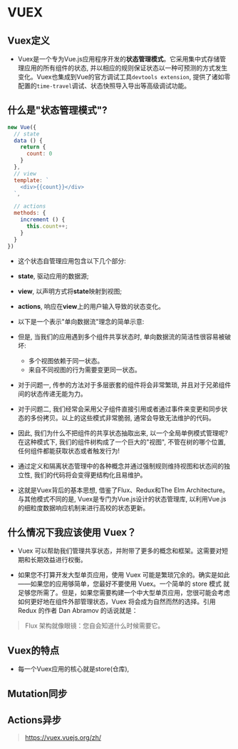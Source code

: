 # VUEX
## Vuex定义
- Vuex是一个专为Vue.js应用程序开发的**状态管理模式**。它采用集中式存储管理应用的所有组件的状态, 并以相应的规则保证状态以一种可预测的方式发生变化。Vuex也集成到Vue的官方调试工具`devtools extension`, 提供了诸如零配置的`time-travel`调试、状态快照导入导出等高级调试功能。

## 什么是"状态管理模式"?

```javascript
new Vue({
  // state
  data () {
    return {
      count: 0
    }
  },
  // view
  template: `
    <div>{{count}}</div>
  `,

  // actions
  methods: {
    increment () {
      this.count++;
    }
  }
})
```

- 这个状态自管理应用包含以下几个部分:

- **state**, 驱动应用的数据源;
- **view**, 以声明方式将**state**映射到视图;
- **actions**, 响应在**view**上的用户输入导致的状态变化。

- 以下是一个表示"单向数据流"理念的简单示意:

- 但是, 当我们的应用遇到多个组件共享状态时, 单向数据流的简洁性很容易被破坏:
  - 多个视图依赖于同一状态。
  - 来自不同视图的行为需要变更同一状态。

- 对于问题一, 传参的方法对于多层嵌套的组件将会非常繁琐, 并且对于兄弟组件间的状态传递无能为力。
- 对于问题二, 我们经常会采用父子组件直接引用或者通过事件来变更和同步状态的多份拷贝。以上的这些模式非常脆弱, 通常会导致无法维护的代码。

- 因此, 我们为什么不把组件的共享状态抽取出来, 以一个全局单例模式管理呢? 在这种模式下, 我们的组件树构成了一个巨大的"视图", 不管在树的哪个位置, 任何组件都能获取状态或者触发行为!

- 通过定义和隔离状态管理中的各种概念并通过强制规则维持视图和状态间的独立性, 我们的代码将会变得更结构化且易维护。

- 这就是Vuex背后的基本思想, 借鉴了Flux、Redux和The Elm Architecture。与其他模式不同的是, Vuex是专门为Vue.js设计的状态管理库, 以利用Vue.js的细粒度数据响应机制来进行高校的状态更新。

##  什么情况下我应该使用 Vuex？

- Vuex 可以帮助我们管理共享状态，并附带了更多的概念和框架。这需要对短期和长期效益进行权衡。

- 如果您不打算开发大型单页应用，使用 Vuex 可能是繁琐冗余的。确实是如此——如果您的应用够简单，您最好不要使用 Vuex。一个简单的 store 模式
就足够您所需了。但是，如果您需要构建一个中大型单页应用，您很可能会考虑如何更好地在组件外部管理状态，Vuex 将会成为自然而然的选择。引用 Redux 的作者 Dan Abramov 的话说就是：

> Flux 架构就像眼镜：您自会知道什么时候需要它。

## Vuex的特点
- 每一个Vuex应用的核心就是store(仓库), 

## Mutation同步

## Actions异步


> https://vuex.vuejs.org/zh/
